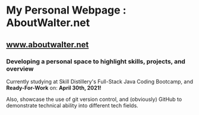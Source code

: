 # My Personal Webpage : AboutWalter.net

## www.aboutwalter.net

### Developing a personal space to highlight skills, projects, and overview

Currently studying at Skill Distillery's Full-Stack Java Coding Bootcamp, and __**Ready-For-Work**__ on: **April 30th, 2021!**

Also, showcase the use of git version control, and (obviously) GitHub to demonstrate technical ability into different tech fields.

